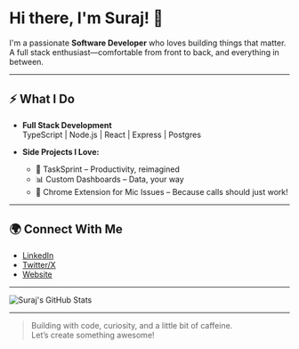 # Hi there, I'm Suraj! 👋

I'm a passionate **Software Developer** who loves building things that matter.  
A full stack enthusiast—comfortable from front to back, and everything in between.

---

## ⚡ What I Do

- **Full Stack Development**  
  TypeScript | Node.js | React | Express | Postgres

- **Side Projects I Love:**  
  - 🚀 TaskSprint – Productivity, reimagined  
  - 📊 Custom Dashboards – Data, your way  
  - 🎤 Chrome Extension for Mic Issues – Because calls should just work!

---

## 🌍 Connect With Me

- [LinkedIn](https://www.linkedin.com/in/suraj-gupta-50a9ba193/)
- [Twitter/X](https://x.com/surajgupta_59)
- [Website](https://surajgupta.dev)

---

![Suraj's GitHub Stats](https://github-readme-stats.vercel.app/api?username=suraj5969&show_icons=true&theme=radical)

---

> Building with code, curiosity, and a little bit of caffeine.  
> Let’s create something awesome!
